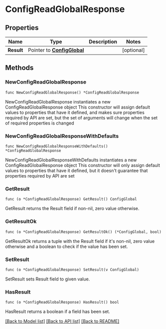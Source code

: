 # ConfigReadGlobalResponse

## Properties

Name | Type | Description | Notes
------------ | ------------- | ------------- | -------------
**Result** | Pointer to [**ConfigGlobal**](ConfigGlobal.md) |  | [optional] 

## Methods

### NewConfigReadGlobalResponse

`func NewConfigReadGlobalResponse() *ConfigReadGlobalResponse`

NewConfigReadGlobalResponse instantiates a new ConfigReadGlobalResponse object
This constructor will assign default values to properties that have it defined,
and makes sure properties required by API are set, but the set of arguments
will change when the set of required properties is changed

### NewConfigReadGlobalResponseWithDefaults

`func NewConfigReadGlobalResponseWithDefaults() *ConfigReadGlobalResponse`

NewConfigReadGlobalResponseWithDefaults instantiates a new ConfigReadGlobalResponse object
This constructor will only assign default values to properties that have it defined,
but it doesn't guarantee that properties required by API are set

### GetResult

`func (o *ConfigReadGlobalResponse) GetResult() ConfigGlobal`

GetResult returns the Result field if non-nil, zero value otherwise.

### GetResultOk

`func (o *ConfigReadGlobalResponse) GetResultOk() (*ConfigGlobal, bool)`

GetResultOk returns a tuple with the Result field if it's non-nil, zero value otherwise
and a boolean to check if the value has been set.

### SetResult

`func (o *ConfigReadGlobalResponse) SetResult(v ConfigGlobal)`

SetResult sets Result field to given value.

### HasResult

`func (o *ConfigReadGlobalResponse) HasResult() bool`

HasResult returns a boolean if a field has been set.


[[Back to Model list]](../README.md#documentation-for-models) [[Back to API list]](../README.md#documentation-for-api-endpoints) [[Back to README]](../README.md)


